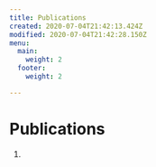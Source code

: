 ```yaml
---
title: Publications
created: 2020-07-04T21:42:13.424Z
modified: 2020-07-04T21:42:28.150Z
menu:
  main:
    weight: 2
  footer:
    weight: 2

---
```

# Publications

1.